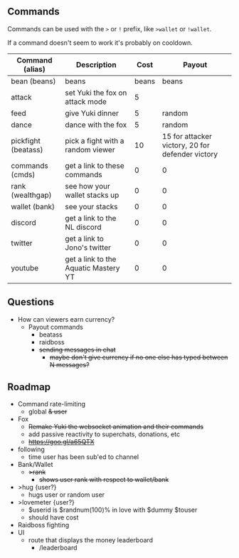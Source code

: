 ## Commands

Commands can be used with the `>` or `!` prefix, like `>wallet` or `!wallet`.

If a command doesn't seem to work it's probably on cooldown.

| Command (alias)      | Description                          | Cost  | Payout                                           |
|----------------------|--------------------------------------|-------|--------------------------------------------------|
| bean (beans)         | beans                                | beans | beans                                            |
| attack               | set Yuki the fox on attack mode      | 5     |                                                  |
| feed                 | give Yuki dinner                     | 5     | random                                           |
| dance                | dance with the fox                   | 5     | random                                           |
| pickfight (beatass)  | pick a fight with a random viewer    | 10    | 15 for attacker victory, 20 for defender victory |
| commands (cmds)      | get a link to these commands         | 0     | 0                                                |
| rank (wealthgap)     | see how your wallet stacks up        | 0     | 0                                                |
| wallet (bank)        | see your stacks                      | 0     | 0                                                |
| discord              | get a link to the NL discord         | 0     | 0                                                |
| twitter              | get a link to Jono's twitter         | 0     | 0                                                |
| youtube              | get a link to the Aquatic Mastery YT | 0     | 0                                                |

## Questions

- How can viewers earn currency?
    - Payout commands
        - beatass
        - raidboss
        - ~~sending messages in chat~~
            - ~~maybe don't give currency if no one else has typed between N messages?~~

## Roadmap

- Command rate-limiting
    - global ~~& user~~
- Fox
    - ~~Remake Yuki the websocket animation and their commands~~
    - add passive reactivity to superchats, donations, etc
    - ~~https://goo.gl/a65QTX~~
- following
    - time user has been sub'ed to channel
- Bank/Wallet
    - ~~\>rank~~
        - ~~shows user rank with respect to wallet/bank~~
- \>hug {user?}
    - hugs user or random user
- \>lovemeter {user?}
    - $userid is $randnum(100)% in love with $dummy $touser
    - should have cost
- Raidboss fighting
- UI
    - route that displays the money leaderboard
        - /leaderboard
